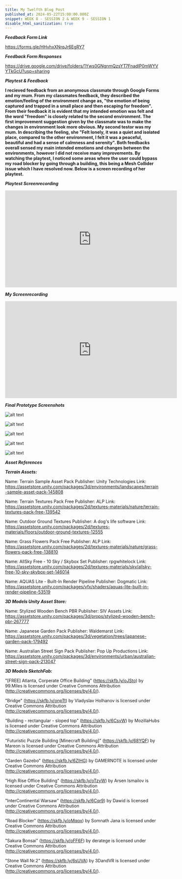 ```yaml
---
title: My Twelfth Blog Post
published_at: 2024-05-22T15:00:00.000Z
snippet: WEEK 8 - SESSION 2 & WEEK 9 - SESSION 1
disable_html_sanitization: true
---
```


_**Feedback Form Link**_

https://forms.gle/HHvhxXNrqJr6EgRY7 

_**Feedback Form Responses**_

https://drive.google.com/drive/folders/1Yws0GNgnmQzsYT7FnadIP0mWYVYTkGcU?usp=sharing  

_**Playtest & Feedback**_

**I recieved feedback from an anonymous classmate through Google Forms and my mum. From my classmates feedback, they described the emotion/feeling of the environment change as, "the emotion of being captured and trapped in a small place and then escaping for freedom". From their feedback it is evident that my intended emotion was felt and the word "freedom" is closely related to the second environment. The first improvement suggestion given by the classmate was to make the changes in environment look more obvious. My second testor was my mum. In describing the feeling, she "Felt lonely, it was a quiet and isolated place, compared to the other environment, I felt it was a peaceful, beautiful and had a sense of calmness and serenity". Both feedbacks overall sensed my main intended emotions and changes between the environments, however I did not receive many improvements. By watching the playtest, I noticed some areas where the user could bypass my road blocker by going through a building, this being a Mesh Collider issue which I have resolved now. Below is a screen recording of her playtest.**

_**Playtest Screenrecording**_

<iframe width="560" height="315" src="https://www.youtube.com/embed/xfr2m-DJTOk?si=kyeoCBAnkBObZ14Q" title="YouTube video player" frameborder="0" allow="accelerometer; autoplay; clipboard-write; encrypted-media; gyroscope; picture-in-picture; web-share" referrerpolicy="strict-origin-when-cross-origin" allowfullscreen></iframe>

_**My Screenrecording**_

<iframe width="560" height="315" src="https://www.youtube.com/embed/qyhbUdwy32Q?si=uYU9_d5fuGaBnlNf" title="YouTube video player" frameborder="0" allow="accelerometer; autoplay; clipboard-write; encrypted-media; gyroscope; picture-in-picture; web-share" referrerpolicy="strict-origin-when-cross-origin" allowfullscreen></iframe>

_**Final Prototype Screenshots**_

![alt text](/images/screenshot1.png)

![alt text](/images/screenshot2.png)

![alt text](/images/screenshot3.png)

![alt text](/images/screenshot4.png)

![alt text](/images/screenshot5.png)

_**Asset References**_

_**Terrain Assets:**_

Name: Terrain Sample Asset Pack
Publisher: Unity Technologies
Link: https://assetstore.unity.com/packages/3d/environments/landscapes/terrain-sample-asset-pack-145808

Name: Terrain Textures Pack Free
Publisher: ALP Link: https://assetstore.unity.com/packages/2d/textures-materials/nature/terrain-textures-pack-free-139542

Name: Outdoor Ground Textures
Publisher: A dog's life software
Link: https://assetstore.unity.com/packages/2d/textures-materials/floors/outdoor-ground-textures-12555 

Name: Grass Flowers Pack Free
Publisher: ALP
Link: https://assetstore.unity.com/packages/2d/textures-materials/nature/grass-flowers-pack-free-138810

Name: AllSky Free - 10 Sky / Skybox Set
Publisher: rpgwhitelock
Link: https://assetstore.unity.com/packages/2d/textures-materials/sky/allsky-free-10-sky-skybox-set-146014 

Name: AQUAS Lite - Built-In Render Pipeline
Publisher: Dogmatic
Link: https://assetstore.unity.com/packages/vfx/shaders/aquas-lite-built-in-render-pipeline-53519 

_**3D Models Unity Asset Store:**_

Name: Stylized Wooden Bench PBR
Publisher: SIV Assets
Link: https://assetstore.unity.com/packages/3d/props/stylized-wooden-bench-pbr-267777 

Name: Japanese Garden Pack
Publisher: Waldemarst
Link: https://assetstore.unity.com/packages/3d/vegetation/trees/japanese-garden-pack-179492

Name: Australian Street Sign Pack
Publisher: Pop Up Productions
Link: https://assetstore.unity.com/packages/3d/environments/urban/australian-street-sign-pack-213047

_**3D Models SketchFab:**_

"[FREE]  Atlanta, Corperate Office Building" (https://skfb.ly/oJSto) by 99.Miles is licensed under Creative Commons Attribution (http://creativecommons.org/licenses/by/4.0/).

"Bridge" (https://skfb.ly/onpTt) by Vladyslav Holhanov is licensed under Creative Commons Attribution (http://creativecommons.org/licenses/by/4.0/).

"Building - rectangular - sloped top" (https://skfb.ly/6CsvW) by MozillaHubs is licensed under Creative Commons Attribution (http://creativecommons.org/licenses/by/4.0/).

"Futuristic Puzzle Building [Minecraft Building]" (https://skfb.ly/68YQF) by Mareon is licensed under Creative Commons Attribution (http://creativecommons.org/licenses/by/4.0/).

"Garden Gazebo" (https://skfb.ly/6ZIHG) by GAMERNOTE is licensed under Creative Commons Attribution (http://creativecommons.org/licenses/by/4.0/). 

"High Rise Office Building" (https://skfb.ly/oTzyW) by Arsen Ismailov is licensed under Creative Commons Attribution (http://creativecommons.org/licenses/by/4.0/).

"InterContinental Warsaw" (https://skfb.ly/6Cqr9) by Dawid is licensed under Creative Commons Attribution (http://creativecommons.org/licenses/by/4.0/).

"Road Blocker" (https://skfb.ly/oMqqx) by Somnath Jana is licensed under Creative Commons Attribution (http://creativecommons.org/licenses/by/4.0/).

"Sakura Bonsai" (https://skfb.ly/oFF6F) by deratege is licensed under Creative Commons Attribution (http://creativecommons.org/licenses/by/4.0/).

"Stone Wall Nr.2" (https://skfb.ly/6sUVA) by 3DandVR is licensed under Creative Commons Attribution (http://creativecommons.org/licenses/by/4.0/).





<!-- 1. Ask a friend, family member, classmate or someone else to playtest your work. Give them a set amount of time to explore your environment, and don't give them any instructions about where to go or what to do.  
2. Using a screen recording method of your choice, create a screen recording of their testing of your work. Use this recording to improve your design by looking for elements that may be confusing, overlooked, or otherwise in need of adjustment.
3. Post this recording to your blog, and write a post detailing the testing session, including who your tester was, what the results of the session were, and how the results will inform the design of your project moving forward. 
 -->





<!-- # This is h1

## This is h2

_underline_

**bold** -->
